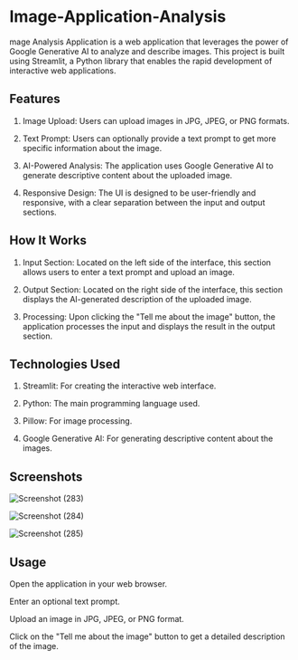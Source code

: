 # Image-Application-Analysis
mage Analysis Application is a web application that leverages the power of Google Generative AI to analyze and describe images. This project is built using Streamlit, a Python library that enables the rapid development of interactive web applications.

## Features

1. Image Upload: Users can upload images in JPG, JPEG, or PNG formats.

2. Text Prompt: Users can optionally provide a text prompt to get more specific information about the image.

3. AI-Powered Analysis: The application uses Google Generative AI to generate descriptive content about the uploaded image.

4. Responsive Design: The UI is designed to be user-friendly and responsive, with a clear separation between the input and output sections.

## How It Works

1. Input Section: Located on the left side of the interface, this section allows users to enter a text prompt and upload an image.

2. Output Section: Located on the right side of the interface, this section displays the AI-generated description of the uploaded image.

3. Processing: Upon clicking the "Tell me about the image" button, the application processes the input and displays the result in the output section.

## Technologies Used

1. Streamlit: For creating the interactive web interface.

2. Python: The main programming language used.

3. Pillow: For image processing.

4. Google Generative AI: For generating descriptive content about the images.

## Screenshots

![Screenshot (283)](https://github.com/user-attachments/assets/33c49fb1-7a26-4122-92bd-8cca792a07cd)

![Screenshot (284)](https://github.com/user-attachments/assets/9bbdd1fb-4066-4cf3-966e-020d82659507)

![Screenshot (285)](https://github.com/user-attachments/assets/61230144-ae2f-4602-b1bc-a07cff7b2829)

## Usage

Open the application in your web browser.

Enter an optional text prompt.

Upload an image in JPG, JPEG, or PNG format.

Click on the "Tell me about the image" button to get a detailed description of the image.

